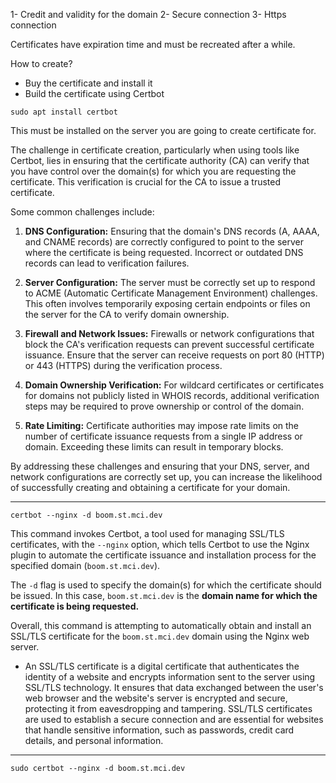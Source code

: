 1- Credit and validity for the domain
2- Secure connection 
3- Https connection

Certificates have expiration time and must be recreated after a while.

How to create?

- Buy the certificate and install it
- Build the certificate using Certbot

```shell
sudo apt install certbot
```

This must be installed on the server you are going to create certificate for. 

The challenge in certificate creation, particularly when using tools like Certbot, lies in ensuring that the certificate authority (CA) can verify that you have control over the domain(s) for which you are requesting the certificate. This verification is crucial for the CA to issue a trusted certificate.

Some common challenges include:

1. **DNS Configuration:** Ensuring that the domain's DNS records (A, AAAA, and CNAME records) are correctly configured to point to the server where the certificate is being requested. Incorrect or outdated DNS records can lead to verification failures.
    
2. **Server Configuration:** The server must be correctly set up to respond to ACME (Automatic Certificate Management Environment) challenges. This often involves temporarily exposing certain endpoints or files on the server for the CA to verify domain ownership.
    
3. **Firewall and Network Issues:** Firewalls or network configurations that block the CA's verification requests can prevent successful certificate issuance. Ensure that the server can receive requests on port 80 (HTTP) or 443 (HTTPS) during the verification process.
    
4. **Domain Ownership Verification:** For wildcard certificates or certificates for domains not publicly listed in WHOIS records, additional verification steps may be required to prove ownership or control of the domain.
    
5. **Rate Limiting:** Certificate authorities may impose rate limits on the number of certificate issuance requests from a single IP address or domain. Exceeding these limits can result in temporary blocks.
    

By addressing these challenges and ensuring that your DNS, server, and network configurations are correctly set up, you can increase the likelihood of successfully creating and obtaining a certificate for your domain.

---------------------------------------

```shell
certbot --nginx -d boom.st.mci.dev
```
This command invokes Certbot, a tool used for managing SSL/TLS certificates, with the `--nginx` option, which tells Certbot to use the Nginx plugin to automate the certificate issuance and installation process for the specified domain (`boom.st.mci.dev`).

The `-d` flag is used to specify the domain(s) for which the certificate should be issued. In this case, `boom.st.mci.dev` is the **domain name for which the certificate is being requested.**

Overall, this command is attempting to automatically obtain and install an SSL/TLS certificate for the `boom.st.mci.dev` domain using the Nginx web server.

- An SSL/TLS certificate is a digital certificate that authenticates the identity of a website and encrypts information sent to the server using SSL/TLS technology. It ensures that data exchanged between the user's web browser and the website's server is encrypted and secure, protecting it from eavesdropping and tampering. SSL/TLS certificates are used to establish a secure connection and are essential for websites that handle sensitive information, such as passwords, credit card details, and personal information.

------------------------------------------

```shell
sudo certbot --nginx -d boom.st.mci.dev
```
